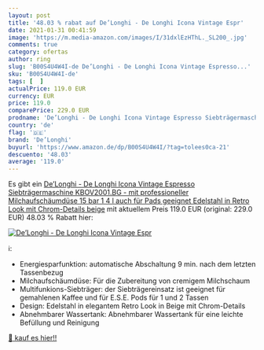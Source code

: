```yaml
---
layout: post
title: '48.03 % rabat auf De’Longhi - De Longhi Icona Vintage Espr'
date: 2021-01-31 00:41:59
image: 'https://m.media-amazon.com/images/I/31dxlEzHThL._SL200_.jpg'
comments: true
category: ofertas
author: ring
slug: 'B00S4U4W4I-de De’Longhi - De Longhi Icona Vintage Espresso...'
sku: 'B00S4U4W4I-de'
tags: [  ]
actualPrice: 119.0 EUR
currency: EUR
price: 119.0
comparePrice: 229.0 EUR
prodname: 'De’Longhi - De Longhi Icona Vintage Espresso Siebträgermaschine KBOV2001.BG - mit professioneller Milchaufschäumdüse  15 bar  1 4 l  auch für Pads geeignet  Edelstahl in Retro Look mit Chrom-Details  beige'
country: 'de'
flag: '🇩🇪'
brand: 'De’Longhi'
buyurl: 'https://www.amazon.de/dp/B00S4U4W4I/?tag=tolees0ca-21'
descuento: '48.03'
average: '119.0'
---
```


Es gibt ein [De’Longhi - De Longhi Icona Vintage Espresso Siebträgermaschine KBOV2001.BG - mit professioneller Milchaufschäumdüse  15 bar  1 4 l  auch für Pads geeignet  Edelstahl in Retro Look mit Chrom-Details  beige](https://www.amazon.de/dp/B00S4U4W4I/?tag=tolees0ca-21) mit aktuellem Preis 119.0 EUR (original: 229.0 EUR) 48.03 % Rabatt hier:

[![De’Longhi - De Longhi Icona Vintage Espr](https://m.media-amazon.com/images/I/31dxlEzHThL._SL200_.jpg)](https://www.amazon.de/dp/B00S4U4W4I/?tag=tolees0ca-21)

ℹ️:

- Energiesparfunktion: automatische Abschaltung 9 min. nach dem letzten Tassenbezug
- Milchaufschäumdüse: Für die Zubereitung von cremigem Milchschaum
- Multifunkions-Siebträger: der Siebträgereinsatz ist geeignet für gemahlenen Kaffee und für E.S.E. Pods für 1 und 2 Tassen
- Design: Edelstahl in elegantem Retro Look in Beige mit Chrom-Details
- Abnehmbarer Wassertank: Abnehmbarer Wassertank für eine leichte Befüllung und Reinigung

[🛒 kauf es hier!!](https://www.amazon.de/dp/B00S4U4W4I/?tag=tolees0ca-21)
